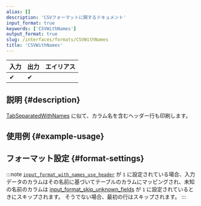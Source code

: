 ```yaml
---
alias: []
description: 'CSVフォーマットに関するドキュメント'
input_format: true
keywords: ['CSVWithNames']
output_format: true
slug: /interfaces/formats/CSVWithNames
title: 'CSVWithNames'
---
```


| 入力  | 出力  | エイリアス |
|-------|-------|------------|
| ✔     | ✔     |            |

## 説明 {#description}

[TabSeparatedWithNames](/interfaces/formats/TabSeparatedWithNames) に似て、カラム名を含むヘッダー行も印刷します。

## 使用例 {#example-usage}

## フォーマット設定 {#format-settings}

:::note
[`input_format_with_names_use_header`](../../../operations/settings/settings-formats.md/#input_format_with_names_use_header) が `1` に設定されている場合、入力データのカラムはその名前に基づいてテーブルのカラムにマッピングされ、未知の名前のカラムは [input_format_skip_unknown_fields](../../../operations/settings/settings-formats.md/#input_format_skip_unknown_fields) が `1` に設定されているときにスキップされます。
そうでない場合、最初の行はスキップされます。
:::
